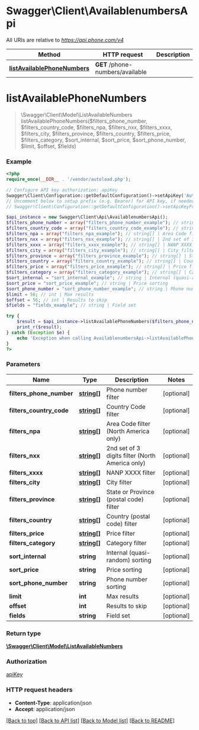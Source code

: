 # Swagger\Client\AvailablenumbersApi

All URIs are relative to *https://api.phone.com/v4*

Method | HTTP request | Description
------------- | ------------- | -------------
[**listAvailablePhoneNumbers**](AvailablenumbersApi.md#listAvailablePhoneNumbers) | **GET** /phone-numbers/available | 


# **listAvailablePhoneNumbers**
> \Swagger\Client\Model\ListAvailableNumbers listAvailablePhoneNumbers($filters_phone_number, $filters_country_code, $filters_npa, $filters_nxx, $filters_xxxx, $filters_city, $filters_province, $filters_country, $filters_price, $filters_category, $sort_internal, $sort_price, $sort_phone_number, $limit, $offset, $fields)





### Example
```php
<?php
require_once(__DIR__ . '/vendor/autoload.php');

// Configure API key authorization: apiKey
Swagger\Client\Configuration::getDefaultConfiguration()->setApiKey('Authorization', 'YOUR_API_KEY');
// Uncomment below to setup prefix (e.g. Bearer) for API key, if needed
// Swagger\Client\Configuration::getDefaultConfiguration()->setApiKeyPrefix('Authorization', 'Bearer');

$api_instance = new Swagger\Client\Api\AvailablenumbersApi();
$filters_phone_number = array("filters_phone_number_example"); // string[] | Phone number filter
$filters_country_code = array("filters_country_code_example"); // string[] | Country Code filter
$filters_npa = array("filters_npa_example"); // string[] | Area Code filter (North America only)
$filters_nxx = array("filters_nxx_example"); // string[] | 2nd set of 3 digits filter (North America only)
$filters_xxxx = array("filters_xxxx_example"); // string[] | NANP XXXX filter
$filters_city = array("filters_city_example"); // string[] | City filter
$filters_province = array("filters_province_example"); // string[] | State or Province (postal code) filter
$filters_country = array("filters_country_example"); // string[] | Country (postal code) filter
$filters_price = array("filters_price_example"); // string[] | Price filter
$filters_category = array("filters_category_example"); // string[] | Category filter
$sort_internal = "sort_internal_example"; // string | Internal (quasi-random) sorting
$sort_price = "sort_price_example"; // string | Price sorting
$sort_phone_number = "sort_phone_number_example"; // string | Phone number sorting
$limit = 56; // int | Max results
$offset = 56; // int | Results to skip
$fields = "fields_example"; // string | Field set

try {
    $result = $api_instance->listAvailablePhoneNumbers($filters_phone_number, $filters_country_code, $filters_npa, $filters_nxx, $filters_xxxx, $filters_city, $filters_province, $filters_country, $filters_price, $filters_category, $sort_internal, $sort_price, $sort_phone_number, $limit, $offset, $fields);
    print_r($result);
} catch (Exception $e) {
    echo 'Exception when calling AvailablenumbersApi->listAvailablePhoneNumbers: ', $e->getMessage(), PHP_EOL;
}
?>
```

### Parameters

Name | Type | Description  | Notes
------------- | ------------- | ------------- | -------------
 **filters_phone_number** | [**string[]**](../Model/string.md)| Phone number filter | [optional]
 **filters_country_code** | [**string[]**](../Model/string.md)| Country Code filter | [optional]
 **filters_npa** | [**string[]**](../Model/string.md)| Area Code filter (North America only) | [optional]
 **filters_nxx** | [**string[]**](../Model/string.md)| 2nd set of 3 digits filter (North America only) | [optional]
 **filters_xxxx** | [**string[]**](../Model/string.md)| NANP XXXX filter | [optional]
 **filters_city** | [**string[]**](../Model/string.md)| City filter | [optional]
 **filters_province** | [**string[]**](../Model/string.md)| State or Province (postal code) filter | [optional]
 **filters_country** | [**string[]**](../Model/string.md)| Country (postal code) filter | [optional]
 **filters_price** | [**string[]**](../Model/string.md)| Price filter | [optional]
 **filters_category** | [**string[]**](../Model/string.md)| Category filter | [optional]
 **sort_internal** | **string**| Internal (quasi-random) sorting | [optional]
 **sort_price** | **string**| Price sorting | [optional]
 **sort_phone_number** | **string**| Phone number sorting | [optional]
 **limit** | **int**| Max results | [optional]
 **offset** | **int**| Results to skip | [optional]
 **fields** | **string**| Field set | [optional]

### Return type

[**\Swagger\Client\Model\ListAvailableNumbers**](../Model/ListAvailableNumbers.md)

### Authorization

[apiKey](../../README.md#apiKey)

### HTTP request headers

 - **Content-Type**: application/json
 - **Accept**: application/json

[[Back to top]](#) [[Back to API list]](../../README.md#documentation-for-api-endpoints) [[Back to Model list]](../../README.md#documentation-for-models) [[Back to README]](../../README.md)

